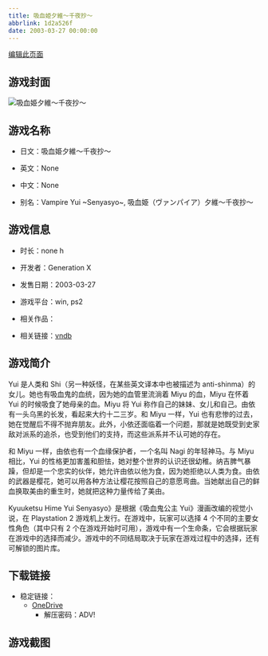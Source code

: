 ```yaml
---
title: 吸血姫夕維～千夜抄～
abbrlink: 1d2a526f
date: 2003-03-27 00:00:00
---
```

[编辑此页面](https://github.com/ACG-3/ADV3-source/blob/main/source/_posts/games/%E5%90%B8%E8%A1%80%E5%A7%AB%E5%A4%95%E7%B6%AD%EF%BD%9E%E5%8D%83%E5%A4%9C%E6%8A%84%EF%BD%9E.md)

## 游戏封面

![吸血姫夕維～千夜抄～](https://pan.timero.xyz/onedrive/img_lib_001/%E5%90%B8%E8%A1%80%E5%A7%AB%E5%A4%95%E7%B6%AD%EF%BD%9E%E5%8D%83%E5%A4%9C%E6%8A%84%EF%BD%9E_cover.avif)


## 游戏名称

- 日文：吸血姫夕維～千夜抄～
- 英文：None
- 中文：None

- 别名：Vampire Yui ~Senyasyo~, 吸血姫（ヴァンパイア）夕維～千夜抄～


## 游戏信息

- 时长：none h
- 开发者：Generation X
- 发售日期：2003-03-27
- 游戏平台：win, ps2
- 相关作品：

- 相关链接：[vndb](https://vndb.org/v23841)


## 游戏简介

Yui 是人类和 Shi（另一种妖怪，在某些英文译本中也被描述为 anti-shinma）的女儿。她也有吸血鬼的血统，因为她的血管里流淌着 Miyu 的血，Miyu 在怀着 Yui 的时候吸食了她母亲的血。Miyu 将 Yui 称作自己的妹妹、女儿和自己。由依有一头乌黑的长发，看起来大约十二三岁。和 Miyu 一样，Yui 也有悲惨的过去，她在觉醒后不得不抛弃朋友。此外，小依还面临着一个问题，那就是她既受到史家敌对派系的追杀，也受到他们的支持，而这些派系并不认可她的存在。

和 Miyu 一样，由依也有一个血缘保护者，一个名叫 Nagi 的年轻神马。与 Miyu 相比，Yui 的性格更加害羞和胆怯，她对整个世界的认识还很幼稚。纳吉脾气暴躁，但却是一个忠实的伙伴，她允许由依以他为食，因为她拒绝以人类为食。由依的武器是樱花，她可以用各种方法让樱花按照自己的意愿弯曲。当她献出自己的鲜血换取美由的重生时，她就把这种力量传给了美由。

Kyuuketsu Hime Yui Senyasyo》是根据《吸血鬼公主 Yui》漫画改编的视觉小说，在 Playstation 2 游戏机上发行。在游戏中，玩家可以选择 4 个不同的主要女性角色（其中只有 2 个在游戏开始时可用），游戏中有一个生命条，它会根据玩家在游戏中的选择而减少。游戏中的不同结局取决于玩家在游戏过程中的选择，还有可解锁的图片库。




## 下载链接

- 稳定链接：
    - [OneDrive](https://pan.timero.xyz/onedrive/adv_lib_001/%E5%90%B8%E8%A1%80%E5%A7%AB%E5%A4%95%E7%B6%AD%EF%BD%9E%E5%8D%83%E5%A4%9C%E6%8A%84%EF%BD%9E)
        - 解压密码：ADV!



## 游戏截图


